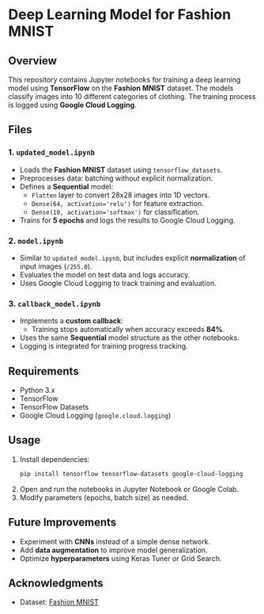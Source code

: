 # Deep Learning Model for Fashion MNIST

## Overview
This repository contains Jupyter notebooks for training a deep learning model using **TensorFlow** on the **Fashion MNIST** dataset. The models classify images into 10 different categories of clothing. The training process is logged using **Google Cloud Logging**.

## Files

### 1. `updated_model.ipynb`
- Loads the **Fashion MNIST** dataset using `tensorflow_datasets`.
- Preprocesses data: batching without explicit normalization.
- Defines a **Sequential** model:
  - `Flatten` layer to convert 28x28 images into 1D vectors.
  - `Dense(64, activation='relu')` for feature extraction.
  - `Dense(10, activation='softmax')` for classification.
- Trains for **5 epochs** and logs the results to Google Cloud Logging.

### 2. `model.ipynb`
- Similar to `updated_model.ipynb`, but includes explicit **normalization** of input images (`/255.0`).
- Evaluates the model on test data and logs accuracy.
- Uses Google Cloud Logging to track training and evaluation.

### 3. `callback_model.ipynb`
- Implements a **custom callback**:
  - Training stops automatically when accuracy exceeds **84%**.
- Uses the same **Sequential** model structure as the other notebooks.
- Logging is integrated for training progress tracking.

## Requirements
- Python 3.x
- TensorFlow
- TensorFlow Datasets
- Google Cloud Logging (`google.cloud.logging`)

## Usage
1. Install dependencies:
   ```bash
   pip install tensorflow tensorflow-datasets google-cloud-logging
   ```
2. Open and run the notebooks in Jupyter Notebook or Google Colab.
3. Modify parameters (epochs, batch size) as needed.

## Future Improvements
- Experiment with **CNNs** instead of a simple dense network.
- Add **data augmentation** to improve model generalization.
- Optimize **hyperparameters** using Keras Tuner or Grid Search.

## Acknowledgments
- Dataset: [Fashion MNIST](https://www.tensorflow.org/datasets/catalog/fashion_mnist)

